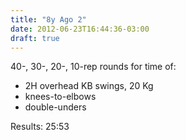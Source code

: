 ```yaml
---
title: "8y Ago 2"
date: 2012-06-23T16:44:36-03:00
draft: true
---
```


40-, 30-, 20-, 10-rep rounds for time of:

- 2H overhead KB swings, 20 Kg
- knees-to-elbows
- double-unders

Results: 25:53
